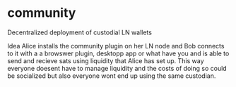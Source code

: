 # community
Decentralized deployment of custodial LN wallets

Idea
Alice installs the community plugin on her LN node and Bob connects to it with a a browswer plugin, desktopp app or what have you and is able to send and recieve sats using liquidity that Alice has set up. This way everyone doesent have to manage liquidity and the costs of doing so could be socialized but also everyone wont end up using the same custodian.
